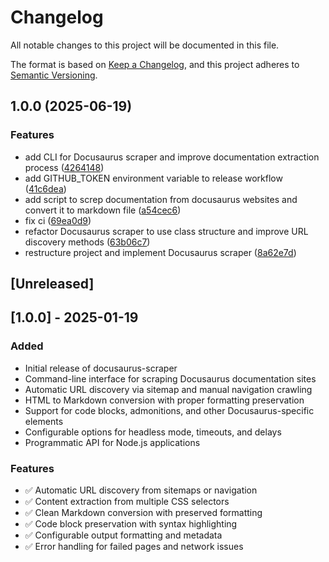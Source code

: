 # Changelog

All notable changes to this project will be documented in this file.

The format is based on [Keep a Changelog](https://keepachangelog.com/en/1.0.0/),
and this project adheres to [Semantic Versioning](https://semver.org/spec/v2.0.0.html).

## 1.0.0 (2025-06-19)


### Features

* add CLI for Docusaurus scraper and improve documentation extraction process ([4264148](https://github.com/carlosazaustre/docusaurus-scraper/commit/42641488e8414aa6d0c91f8a0420bafa9ef09e7b))
* add GITHUB_TOKEN environment variable to release workflow ([41c6dea](https://github.com/carlosazaustre/docusaurus-scraper/commit/41c6dea13b228ba9c7d8296761b8614a2b514914))
* add script to screp documentation from docusaurus websites and convert it to markdown file ([a54cec6](https://github.com/carlosazaustre/docusaurus-scraper/commit/a54cec64e5565ea35b3ed845cb258a15668c638f))
* fix ci ([69ea0d9](https://github.com/carlosazaustre/docusaurus-scraper/commit/69ea0d9c21b74aa1d7267485e409d2a6c7db7b98))
* refactor Docusaurus scraper to use class structure and improve URL discovery methods ([63b06c7](https://github.com/carlosazaustre/docusaurus-scraper/commit/63b06c74673c71b0d972372a610d72b5a2712177))
* restructure project and implement Docusaurus scraper ([8a62e7d](https://github.com/carlosazaustre/docusaurus-scraper/commit/8a62e7d3b0fd55b21724570693672e85a60b8e86))

## [Unreleased]

## [1.0.0] - 2025-01-19

### Added

- Initial release of docusaurus-scraper
- Command-line interface for scraping Docusaurus documentation sites
- Automatic URL discovery via sitemap and manual navigation crawling
- HTML to Markdown conversion with proper formatting preservation
- Support for code blocks, admonitions, and other Docusaurus-specific elements
- Configurable options for headless mode, timeouts, and delays
- Programmatic API for Node.js applications

### Features

- ✅ Automatic URL discovery from sitemaps or navigation
- ✅ Content extraction from multiple CSS selectors
- ✅ Clean Markdown conversion with preserved formatting
- ✅ Code block preservation with syntax highlighting
- ✅ Configurable output formatting and metadata
- ✅ Error handling for failed pages and network issues
